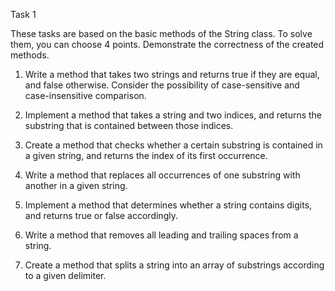 Task 1

These tasks are based on the basic methods of the String class. To solve them, you can choose 4 points. Demonstrate the correctness of the created methods.

1. Write a method that takes two strings and returns true if they are equal, and false otherwise. Consider the possibility of case-sensitive and case-insensitive comparison.

2. Implement a method that takes a string and two indices, and returns the substring that is contained between those indices.

3. Create a method that checks whether a certain substring is contained in a given string, and returns the index of its first occurrence.

4. Write a method that replaces all occurrences of one substring with another in a given string.

5. Implement a method that determines whether a string contains digits, and returns true or false accordingly.

6. Write a method that removes all leading and trailing spaces from a string.

7. Create a method that splits a string into an array of substrings according to a given delimiter.

```java

```

